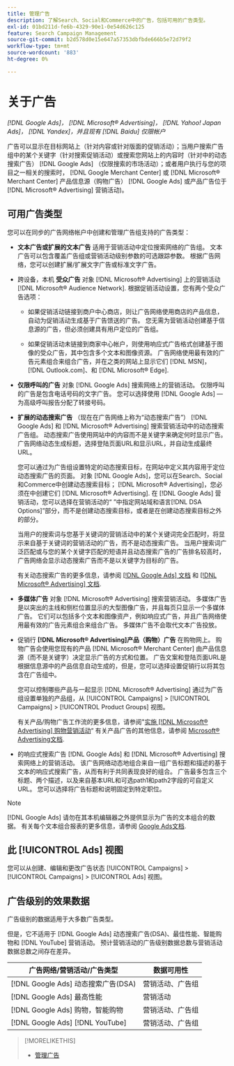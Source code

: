 ```yaml
---
title: 管理广告
description: 了解Search、Social和Commerce中的广告，包括可用的广告类型。
exl-id: 01bd211d-fe6b-4329-90e1-0e54d626c125
feature: Search Campaign Management
source-git-commit: b2d578d0e15e647a57353dbfbde666b5e72d79f2
workflow-type: tm+mt
source-wordcount: '883'
ht-degree: 0%

---
```


# 关于广告

*[!DNL Google Ads]， [!DNL Microsoft® Advertising]， [!DNL Yahoo! Japan Ads]， [!DNL Yandex]，并且现有 [!DNL Baidu] 仅限帐户*

广告可以显示在目标网站上（针对内容或针对版面的促销活动）；当用户搜索广告组中的某个关键字（针对搜索促销活动）或搜索您网站上的内容时（针对中的动态搜索广告） [!DNL Google Ads] （仅限搜索的市场活动）；或者用户执行与您的项目之一相关的搜索时， [!DNL Google Merchant Center] 或 [!DNL Microsoft® Merchant Center] 产品信息源（购物广告） [!DNL Google Ads] 或产品广告位于 [!DNL Microsoft® Advertising] 营销活动)。

## 可用广告类型

您可以在同步的广告网络帐户中创建和管理广告组支持的广告类型：

* **文本广告或扩展的文本广告** 适用于营销活动中定位搜索网络的广告组。 文本广告可以包含覆盖广告组或营销活动级别参数的可选跟踪参数。 根据广告网络，您可以创建扩展/扩展文字广告或标准文字广告。

* 跨设备，本机 **受众广告** 对象 [!DNL Microsoft® Advertising] 上的营销活动 [!DNL Microsoft® Audience Network]. 根据促销活动设置，您有两个受众广告选项：

   * 如果促销活动链接到商户中心商店，则让广告网络使用商店的产品信息，自动为促销活动生成基于广告馈送的广告。 您无需为营销活动创建基于信息源的广告，但必须创建具有用户定位的广告组。

   * 如果促销活动未链接到商家中心帐户，则使用响应式广告格式创建基于图像的受众广告，其中包含多个文本和图像资源。 广告网络使用最有效的广告元素组合来组合广告，并在之类的网站上显示它们 [!DNL MSN]， [!DNL Outlook.com]、和 [!DNL Microsoft® Edge].

* **仅限呼叫的广告** 对象 [!DNL Google Ads] 搜索网络上的营销活动。 仅限呼叫的广告是包含电话号码的文字广告。 您可以选择使用 [!DNL Google Ads] — 为高级呼叫报告分配了转接号码。

* **扩展的动态搜索广告** （现在在广告网络上称为“动态搜索广告”） [!DNL Google Ads] 和 [!DNL Microsoft® Advertising] 搜索营销活动中的动态搜索广告组。 动态搜索广告使用网站中的内容而不是关键字来确定何时显示广告。 广告网络动态生成标题，选择登陆页面URL和显示URL，并自动生成最终URL。

  您可以通过为广告组设置特定的动态搜索目标，在网站中定义其内容用于定位动态搜索广告的页面。 对象 [!DNL Google Ads]，您可以在Search、Social和Commerce中创建动态搜索目标； [!DNL Microsoft® Advertising]，您必须在中创建它们 [!DNL Microsoft® Advertising]. 在 [!DNL Google Ads] 营销活动，您可以选择在营销活动的“ ”中指定网站域和语言[!DNL DSA Options]”部分，而不是创建动态搜索目标，或者是在创建动态搜索目标之外的部分。

  当用户的搜索词与您基于关键词的营销活动中的某个关键词完全匹配时，将显示来自基于关键词的营销活动的广告，而不是动态搜索广告。 当用户搜索词广泛匹配或与您的某个关键字匹配的短语并且动态搜索广告的广告排名较高时，广告网络会显示动态搜索广告而不是以关键字为目标的广告。

  有关动态搜索广告的更多信息，请参阅 [[!DNL Google Ads] 文档](https://support.google.com/google-ads/answer/2471185) 和 [[!DNL Microsoft® Advertising] 文档](https://help.ads.microsoft.com/#apex/ads/en/56794).

* **多媒体广告** 对象 [!DNL Microsoft® Advertising] 搜索营销活动。 多媒体广告是以突出的主线和侧栏位置显示的大型图像广告，并且每页只显示一个多媒体广告。 它们可以包括多个文本和图像资产，例如响应式广告，并且广告网络使用最有效的广告元素组合来组合广告。 多媒体广告不会取代文本广告投放。

* 促销行 **[!DNL Microsoft® Advertising]产品（购物）广告** 在购物网上。 购物广告会使用您现有的产品 [!DNL Microsoft® Merchant Center] 由产品信息源（而不是关键字）决定显示广告的方式和位置。 广告文案和登陆页面URL是根据信息源中的产品信息自动生成的，但是，您可以选择设置促销行以将其包含在广告组中。

  您可以控制哪些产品与一起显示 [!DNL Microsoft® Advertising] 通过为广告组设置单独的产品组，从 [!UICONTROL Campaigns] > [!UICONTROL Campaigns] > [!UICONTROL Product Groups] 视图。

  有关产品/购物广告工作流的更多信息，请参阅&quot;[实施 [!DNL Microsoft® Advertising] 购物营销活动](/help/search-social-commerce/campaign-management/special-campaign-types/microsoft-shopping-campaigns.md)“  有关产品广告的其他信息，请参阅 [Microsoft® Advertising文档](https://help.ads.microsoft.com/#apex/3/en/51082).

* 的响应式搜索广告 [!DNL Google Ads] 和 [!DNL Microsoft® Advertising] 搜索网络上的营销活动。 该广告网络动态地组合来自一组广告标题和描述的基于文本的响应式搜索广告，从而有利于共同表现良好的组合。 广告最多包含三个标题、两个描述，以及来自基本URL和可选path1和path2字段的可自定义URL。 您可以选择将广告标题和说明固定到特定职位。

>[!NOTE]
>
>[!DNL Google Ads] 请勿在其本机编辑器之外提供显示为广告的文本组合的数据。 有关每个文本组合报表的更多信息，请参阅 [Google Ads文档](https://support.google.com/google-ads/answer/7684791).

## 此 [!UICONTROL Ads] 视图

您可以从创建、编辑和更改广告状态 [!UICONTROL Campaigns] > [!UICONTROL Campaigns] > [!UICONTROL Ads] 视图。

## 广告级别的效果数据

广告级别的数据适用于大多数广告类型。

但是，它不适用于 [!DNL Google Ads] 动态搜索广告(DSA)、最佳性能、智能购物和 [!DNL YouTube] 营销活动。 预计营销活动的广告级别数据总数与营销活动数据总数之间存在差异。

| 广告网络/营销活动/广告类型 | 数据可用性 |
|---|---|
| [!DNL Google Ads] 动态搜索广告(DSA) | 营销活动、广告组 |
| [!DNL Google Ads] 最高性能 | 营销活动 |
| [!DNL Google Ads] 购物，智能购物 | 营销活动、广告组 |
| [!DNL Google Ads] [!DNL YouTube] | 营销活动、广告组 |

>[!MORELIKETHIS]
>
>* [管理广告](ad-manage.md)
